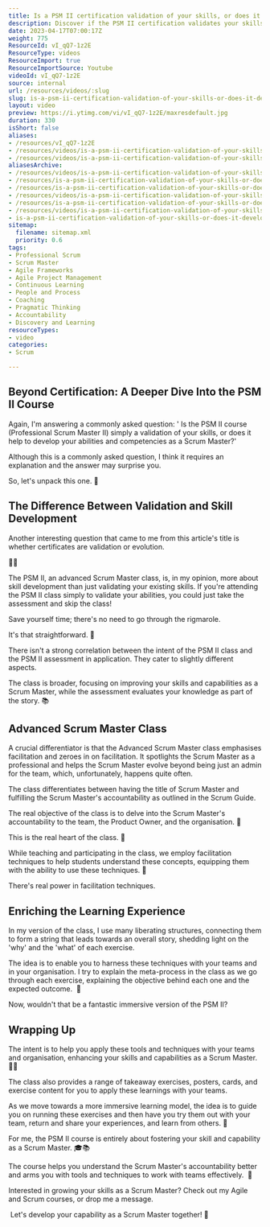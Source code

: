 ```yaml
---
title: Is a PSM II certification validation of your skills, or does it develop your skill and capability as a Scrum Master?
description: Discover if the PSM II certification validates your skills or enhances your capabilities as a Scrum Master. Join Martin Hinshelwood for insights!
date: 2023-04-17T07:00:17Z
weight: 775
ResourceId: vI_qQ7-1z2E
ResourceType: videos
ResourceImport: true
ResourceImportSource: Youtube
videoId: vI_qQ7-1z2E
source: internal
url: /resources/videos/:slug
slug: is-a-psm-ii-certification-validation-of-your-skills-or-does-it-develop-your-skill-and-capability-as-a-scrum-master
layout: video
preview: https://i.ytimg.com/vi/vI_qQ7-1z2E/maxresdefault.jpg
duration: 330
isShort: false
aliases:
- /resources/vI_qQ7-1z2E
- /resources/videos/is-a-psm-ii-certification-validation-of-your-skills-or-does-it-develop-your-skill-and-capability-as-a-scrum-master
- /resources/videos/is-a-psm-ii-certification-validation-of-your-skills-or-does-it-develop-your-skill-and-capability
aliasesArchive:
- /resources/videos/is-a-psm-ii-certification-validation-of-your-skills-or-does-it-develop-your-skill-and-capability-as-a-scrum-master
- /resources/is-a-psm-ii-certification-validation-of-your-skills-or-does-it-develop-your-skill-and-capability-as-a-scrum-master
- /resources/is-a-psm-ii-certification-validation-of-your-skills-or-does-it-develop-your-skill-and-capability
- /resources/videos/is-a-psm-ii-certification-validation-of-your-skills-or-does-it-develop-your-skill-and-capability-
- /resources/is-a-psm-ii-certification-validation-of-your-skills-or-does-it-develop-your-skill-and-capability-
- /resources/videos/is-a-psm-ii-certification-validation-of-your-skills-or-does-it-develop-your-skill-and-capability
- is-a-psm-ii-certification-validation-of-your-skills-or-does-it-develop-your-skill-and-capability-as-a-scrum-master
sitemap:
  filename: sitemap.xml
  priority: 0.6
tags:
- Professional Scrum
- Scrum Master
- Agile Frameworks
- Agile Project Management
- Continuous Learning
- People and Process
- Coaching
- Pragmatic Thinking
- Accountability
- Discovery and Learning
resourceTypes:
- video
categories:
- Scrum

---
```

## Beyond Certification: A Deeper Dive Into the PSM II Course

Again, I'm answering a commonly asked question: ' Is the PSM II course (Professional Scrum Master II) simply a validation of your skills, or does it help to develop your abilities and competencies as a Scrum Master?'

Although this is a commonly asked question, I think it requires an explanation and the answer may surprise you.

So, let's unpack this one. 🚀

## The Difference Between Validation and Skill Development

Another interesting question that came to me from this article's title is whether certificates are validation or evolution. 

📜💡

The PSM II, an advanced Scrum Master class, is, in my opinion, more about skill development than just validating your existing skills. If you're attending the PSM II class simply to validate your abilities, you could just take the assessment and skip the class!   

Save yourself time; there's no need to go through the rigmarole.

It's that straightforward. 🎯

There isn't a strong correlation between the intent of the PSM II class and the PSM II assessment in application. They cater to slightly different aspects.

The class is broader, focusing on improving your skills and capabilities as a Scrum Master, while the assessment evaluates your knowledge as part of the story. 📚

## Advanced Scrum Master Class

A crucial differentiator is that the Advanced Scrum Master class emphasises facilitation and zeroes in on facilitation. It spotlights the Scrum Master as a professional and helps the Scrum Master evolve beyond being just an admin for the team, which, unfortunately, happens quite often.

The class differentiates between having the title of Scrum Master and fulfilling the Scrum Master's accountability as outlined in the Scrum Guide.

The real objective of the class is to delve into the Scrum Master's accountability to the team, the Product Owner, and the organisation. 💼

This is the real heart of the class. 💖

While teaching and participating in the class, we employ facilitation techniques to help students understand these concepts, equipping them with the ability to use these techniques. 🧩

There's real power in facilitation techniques.

## Enriching the Learning Experience

In my version of the class, I use many liberating structures, connecting them to form a string that leads towards an overall story, shedding light on the 'why' and the 'what' of each exercise.

The idea is to enable you to harness these techniques with your teams and in your organisation. I try to explain the meta-process in the class as we go through each exercise, explaining the objective behind each one and the expected outcome.  💫

Now, wouldn't that be a fantastic immersive version of the PSM II?

## Wrapping Up

The intent is to help you apply these tools and techniques with your teams and organisation, enhancing your skills and capabilities as a Scrum Master. 🎯🔄

The class also provides a range of takeaway exercises, posters, cards, and exercise content for you to apply these learnings with your teams.

As we move towards a more immersive learning model, the idea is to guide you on running these exercises and then have you try them out with your team, return and share your experiences, and learn from others. 🌟

For me, the PSM II course is entirely about fostering your skill and capability as a Scrum Master. 🎓📚

The course helps you understand the Scrum Master's accountability better and arms you with tools and techniques to work with teams effectively.  💭

Interested in growing your skills as a Scrum Master? Check out my Agile and Scrum courses, or drop me a message. 

 Let's develop your capability as a Scrum Master together! 🌟
